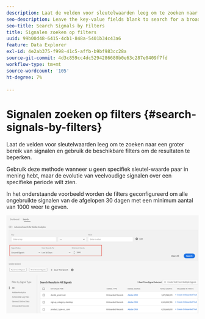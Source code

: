 ```yaml
---
description: Laat de velden voor sleutelwaarden leeg om te zoeken naar een groter bereik van signalen en gebruik de beschikbare filters om de resultaten te beperken.
seo-description: Leave the key-value fields blank to search for a broader range of signals and use the available filters to narrow down the results.
seo-title: Search Signals by Filters
title: Signalen zoeken op filters
uuid: 99b00d48-6415-4cb1-848a-5401b34c43a6
feature: Data Explorer
exl-id: 4e2ab375-f998-41c5-affb-b9bf983cc28a
source-git-commit: 4d3c859cc4dc5294286680b0e63c287e0409f7fd
workflow-type: tm+mt
source-wordcount: '105'
ht-degree: 7%

---
```


# Signalen zoeken op filters {#search-signals-by-filters}

Laat de velden voor sleutelwaarden leeg om te zoeken naar een groter bereik van signalen en gebruik de beschikbare filters om de resultaten te beperken.

Gebruik deze methode wanneer u geen specifiek sleutel-waarde paar in mening hebt, maar de evolutie van veelvoudige signalen over een specifieke periode wilt zien.

In het onderstaande voorbeeld worden de filters geconfigureerd om alle ongebruikte signalen van de afgelopen 30 dagen met een minimum aantal van 1000 weer te geven.

![](assets/signals-search-filters.png)
